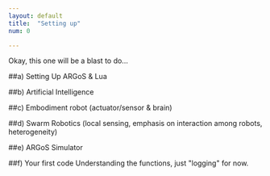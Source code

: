 ```yaml
---
layout: default
title:  "Setting up"
num: 0

---
```


Okay, this one will be a blast to do...


##a) Setting Up ARGoS & Lua
	
##b) Artificial Intelligence

##c) Embodiment
robot (actuator/sensor & brain)

##d) Swarm Robotics
(local sensing, emphasis on interaction among robots, heterogeneity)

##e) ARGoS Simulator

##f) Your first code
Understanding the functions, just "logging" for now.
